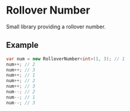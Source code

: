 # Rollover Number

Small library providing a rollover number.

## Example

```cs
var num = new RolloverNumber<int>(1, 3); // 1
num++; // 2
num++; // 3
num++; // 1
num++; // 2
num++; // 3
num--; // 2
num--; // 1
num--; // 3
```